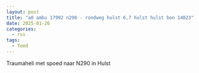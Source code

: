 ```yaml
---
layout: post
title: "a0 ambu 17992 n290 - rondweg hulst 6,7 hulst hulst bon 14023"
date: 2025-01-26
categories: 
  - rss
tags: 
  - feed
---
```


Traumaheli met spoed naar N290 in Hulst

